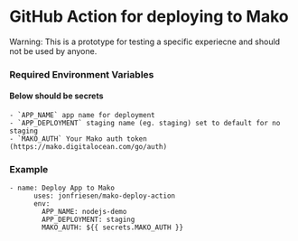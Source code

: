 # GitHub Action for deploying to Mako
Warning: This is a prototype for testing a specific experiecne and should not be used by anyone.

### Required Environment Variables
#### Below should be secrets
    - `APP_NAME` app name for deployment
    - `APP_DEPLOYMENT` staging name (eg. staging) set to default for no staging
    - `MAKO_AUTH` Your Mako auth token (https://mako.digitalocean.com/go/auth)

### Example

```
- name: Deploy App to Mako
      uses: jonfriesen/mako-deploy-action
      env:
        APP_NAME: nodejs-demo
        APP_DEPLOYMENT: staging
        MAKO_AUTH: ${{ secrets.MAKO_AUTH }}
```